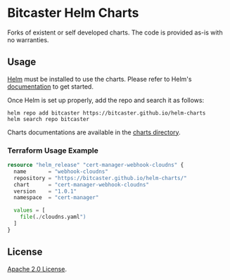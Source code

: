 <!-- Keep full URL links to repo files because this README syncs from main to gh-pages.  -->
# Bitcaster Helm Charts

Forks of existent or self developed charts.
The code is provided as-is with no warranties.

## Usage

[Helm](https://helm.sh) must be installed to use the charts.
Please refer to Helm's [documentation](https://helm.sh/docs/) to get started.

Once Helm is set up properly, add the repo and search it as follows:

```console
helm repo add bitcaster https://bitcaster.github.io/helm-charts
helm search repo bitcaster
```

Charts documentations are available in the [charts directory](https://github.com/Bitcaster/helm-charts/blob/main/charts/README.md).

### Terraform Usage Example

```terraform
resource "helm_release" "cert-manager-webhook-cloudns" {
  name       = "webhook-cloudns"
  repository = "https://bitcaster.github.io/helm-charts/"
  chart      = "cert-manager-webhook-cloudns"
  version    = "1.0.1"
  namespace  = "cert-manager"

  values = [
    file(./cloudns.yaml")
  ]
}
```

## License

[Apache 2.0 License](https://github.com/Bitcaster/helm-charts/blob/main/LICENSE).
